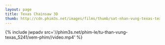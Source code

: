```yaml
---
layout: page
title: Texas Chainsaw 3D
thumb: http://cdn.phim3s.net/images/films/thumb/sat-nhan-vung-texas-texas-chainsaw-3d-2013.jpg
---
```

{% include jwpadv src='//phim3s.net/phim-le/tu-than-vung-texas_5241/xem-phim//video.mp4' %}